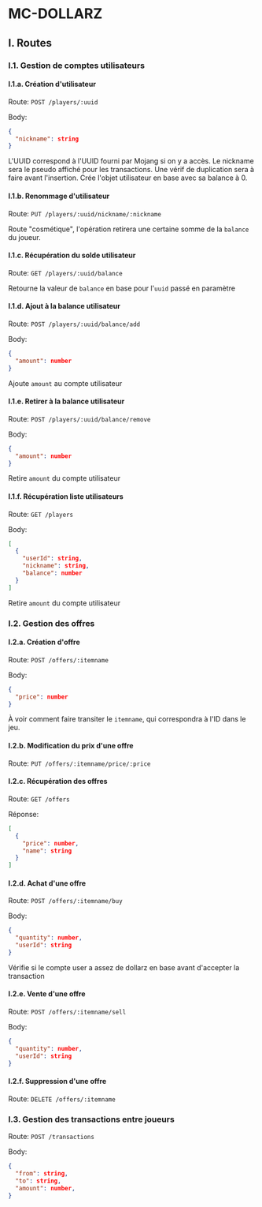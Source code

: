 # MC-DOLLARZ

## I. Routes

### I.1. Gestion de comptes utilisateurs

#### I.1.a. Création d'utilisateur

Route: `POST /players/:uuid`

Body:

```json
{
  "nickname": string
}
```

L'UUID correspond à l'UUID fourni par Mojang si on y a accès. Le nickname sera le pseudo affiché pour les transactions.
Une vérif de duplication sera à faire avant l'insertion.
Crée l'objet utilisateur en base avec sa balance à 0.

#### I.1.b. Renommage d'utilisateur

Route: `PUT /players/:uuid/nickname/:nickname`

Route "cosmétique", l'opération retirera une certaine somme de la `balance` du joueur.

#### I.1.c. Récupération du solde utilisateur

Route: `GET /players/:uuid/balance`

Retourne la valeur de `balance` en base pour l'`uuid` passé en paramètre

#### I.1.d. Ajout à la balance utilisateur

Route: `POST /players/:uuid/balance/add`

Body:

```json
{
  "amount": number
}
```

Ajoute `amount` au compte utilisateur

#### I.1.e. Retirer à la balance utilisateur

Route: `POST /players/:uuid/balance/remove`

Body:

```json
{
  "amount": number
}
```

Retire `amount` du compte utilisateur

#### I.1.f. Récupération liste utilisateurs

Route: `GET /players`

Body:

```json
[
  {
    "userId": string,
    "nickname": string,
    "balance": number
  }
]
```

Retire `amount` du compte utilisateur

### I.2. Gestion des offres

#### I.2.a. Création d'offre

Route: `POST /offers/:itemname`

Body:

```json
{
  "price": number
}
```

À voir comment faire transiter le `itemname`, qui correspondra à l'ID dans le jeu.

#### I.2.b. Modification du prix d'une offre

Route: `PUT /offers/:itemname/price/:price`

#### I.2.c. Récupération des offres

Route: `GET /offers`

Réponse:

```json
[
  {
    "price": number,
    "name": string
  }
]
```

#### I.2.d. Achat d'une offre

Route: `POST /offers/:itemname/buy`

Body:

```json
{
  "quantity": number,
  "userId": string
}
```

Vérifie si le compte user a assez de dollarz en base avant d'accepter la transaction

#### I.2.e. Vente d'une offre

Route: `POST /offers/:itemname/sell`

Body:

```json
{
  "quantity": number,
  "userId": string
}
```

#### I.2.f. Suppression d'une offre

Route: `DELETE /offers/:itemname`

### I.3. Gestion des transactions entre joueurs

Route: `POST /transactions`

Body:

```json
{
  "from": string,
  "to": string,
  "amount": number,
}
```
